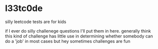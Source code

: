 # l33tc0de
silly leetcode tests are for kids

if I ever do silly challenege questions I'll put them in here. 
generally think this kind of challenge has little  use in determining whether somebody can do a 'job' in most cases
but hey sometimes challenges are fun 

